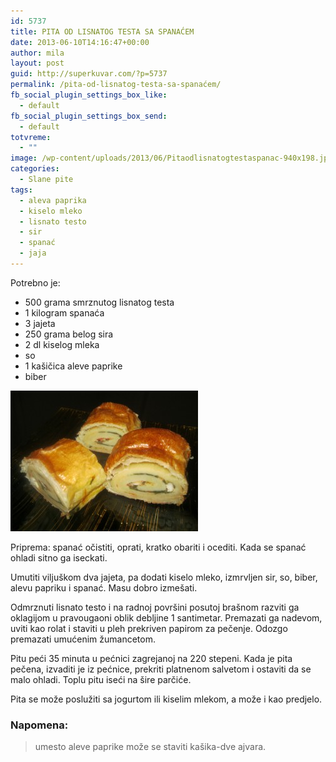 ```yaml
---
id: 5737
title: PITA OD LISNATOG TESTA SA SPANAĆEM
date: 2013-06-10T14:16:47+00:00
author: mila
layout: post
guid: http://superkuvar.com/?p=5737
permalink: /pita-od-lisnatog-testa-sa-spanaćem/
fb_social_plugin_settings_box_like:
  - default
fb_social_plugin_settings_box_send:
  - default
totvreme:
  - ""
image: /wp-content/uploads/2013/06/Pitaodlisnatogtestaspanac-940x198.jpg
categories:
  - Slane pite
tags:
  - aleva paprika
  - kiselo mleko
  - lisnato testo
  - sir
  - spanać
  - jaja
---
```

Potrebno je:

  * 500 grama smrznutog lisnatog testa
  * 1 kilogram spanaća
  * 3 jajeta
  * 250 grama belog sira
  * 2 dl kiselog mleka
  * so
  * 1 kašičica aleve paprike
  * biber

<img class="alignnone size-medium wp-image-5738" src="/wp-content/uploads/2013/06/Pitaodlisnatogtestaspanac-300x225.jpg" alt="Pitaodlisnatogtestaspanac" width="300" height="225" /> 

Priprema: spanać očistiti, oprati, kratko obariti i ocediti. Kada se spanać ohladi sitno ga iseckati.

Umutiti viljuškom dva jajeta, pa dodati kiselo mleko, izmrvljen sir, so, biber, alevu papriku i spanać. Masu dobro izmešati.

Odmrznuti lisnato testo i na radnoj površini posutoj brašnom razviti ga oklagijom u pravougaoni oblik debljine 1 santimetar. Premazati ga nadevom, uviti kao rolat i staviti u pleh prekriven papirom za pečenje. Odozgo premazati umućenim žumancetom.

Pitu peći 35 minuta u pećnici zagrejanoj na 220 stepeni. Kada je pita pečena, izvaditi je iz pećnice, prekriti platnenom salvetom i ostaviti da se malo ohladi. Toplu pitu iseći na šire parčiće.

Pita se može poslužiti sa jogurtom ili kiselim mlekom, a može i kao predjelo.

### Napomena:
> umesto aleve paprike može se staviti kašika-dve ajvara.